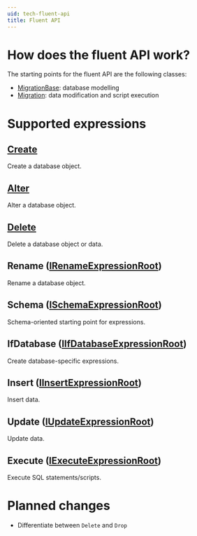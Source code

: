 ```yaml
---
uid: tech-fluent-api
title: Fluent API
---
```


# How does the fluent API work?

The starting points for the fluent API are the following classes:

- [MigrationBase](xref:FluentMigrator.MigrationBase): database modelling
- [Migration](xref:FluentMigrator.Migration): data modification and script execution

# Supported expressions

## [Create](xref:tech-fluent-api-create)

Create a database object.

## [Alter](xref:tech-fluent-api-alter)

Alter a database object.

## [Delete](xref:tech-fluent-api-delete)

Delete a database object or data.

## Rename ([IRenameExpressionRoot](xref:FluentMigrator.Builders.Rename.IRenameExpressionRoot))

Rename a database object.

## Schema ([ISchemaExpressionRoot](xref:FluentMigrator.Builders.Schema.ISchemaExpressionRoot))

Schema-oriented starting point for expressions.

## IfDatabase ([IIfDatabaseExpressionRoot](xref:FluentMigrator.Builders.IfDatabase.IIfDatabaseExpressionRoot))

Create database-specific expressions.

## Insert ([IInsertExpressionRoot](xref:FluentMigrator.Builders.Insert.IInsertExpressionRoot))

Insert data.

## Update ([IUpdateExpressionRoot](xref:FluentMigrator.Builders.Update.IUpdateExpressionRoot))

Update data.

## Execute ([IExecuteExpressionRoot](xref:FluentMigrator.Builders.Execute.IExecuteExpressionRoot))

Execute SQL statements/scripts.

# Planned changes

- Differentiate between `Delete` and `Drop`

